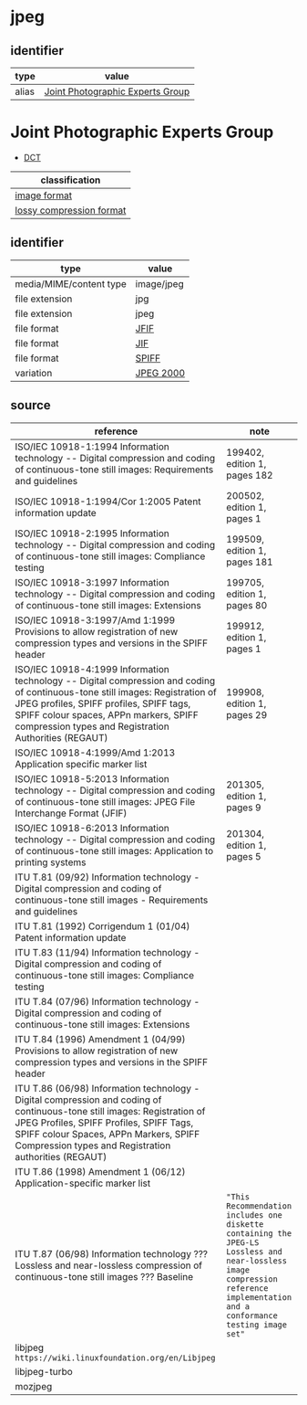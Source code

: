 # jpeg

## identifier
| type              | value
| ----------------- | -----
| alias             | [Joint Photographic Experts Group](#joint-photographic-experts-group)

# Joint Photographic Experts Group

* [DCT](dct.md)

| classification
| --------------
| [image format](image.md)
| [lossy compression format](compression.md)

## identifier
| type                    | value
| ----------------------- | -----
| media/MIME/content type | image/jpeg
| file extension          | jpg
| file extension          | jpeg
| file format             | [JFIF](jfif.md)
| file format             | [JIF](jif.md)
| file format             | [SPIFF](spiff.md)
| variation               | [JPEG 2000](jp2.md)

## source
| reference | note
| --------- | ----
| ISO/IEC 10918-1:1994 Information technology -- Digital compression and coding of continuous-tone still images: Requirements and guidelines | 199402, edition 1, pages 182
| ISO/IEC 10918-1:1994/Cor 1:2005 Patent information update | 200502, edition 1, pages 1
| ISO/IEC 10918-2:1995 Information technology -- Digital compression and coding of continuous-tone still images: Compliance testing | 199509, edition 1, pages 181
| ISO/IEC 10918-3:1997 Information technology -- Digital compression and coding of continuous-tone still images: Extensions | 199705, edition 1, pages 80
| ISO/IEC 10918-3:1997/Amd 1:1999 Provisions to allow registration of new compression types and versions in the SPIFF header | 199912, edition 1, pages 1
| ISO/IEC 10918-4:1999 Information technology -- Digital compression and coding of continuous-tone still images: Registration of JPEG profiles, SPIFF profiles, SPIFF tags, SPIFF colour spaces, APPn markers, SPIFF compression types and Registration Authorities (REGAUT) | 199908, edition 1, pages 29
| ISO/IEC 10918-4:1999/Amd 1:2013 Application specific marker list
| ISO/IEC 10918-5:2013 Information technology -- Digital compression and coding of continuous-tone still images: JPEG File Interchange Format (JFIF) | 201305, edition 1, pages 9
| ISO/IEC 10918-6:2013 Information technology -- Digital compression and coding of continuous-tone still images: Application to printing systems | 201304, edition 1, pages 5
| ITU T.81 (09/92) Information technology - Digital compression and coding of continuous-tone still images - Requirements and guidelines
| ITU T.81 (1992) Corrigendum 1 (01/04) Patent information update
| ITU T.83 (11/94) Information technology - Digital compression and coding of continuous-tone still images: Compliance testing
| ITU T.84 (07/96) Information technology - Digital compression and coding of continuous-tone still images: Extensions
| ITU T.84 (1996) Amendment 1 (04/99) Provisions to allow registration of new compression types and versions in the SPIFF header
| ITU T.86 (06/98) Information technology - Digital compression and coding of continuous-tone still images: Registration of JPEG Profiles, SPIFF Profiles, SPIFF Tags, SPIFF colour Spaces, APPn Markers, SPIFF Compression types and Registration authorities (REGAUT)
| ITU T.86 (1998) Amendment 1 (06/12) Application-specific marker list
| ITU T.87 (06/98) Information technology ??? Lossless and near-lossless compression of continuous-tone still images ??? Baseline | `"This Recommendation includes one diskette containing the JPEG-LS Lossless and near-lossless image compression reference implementation and a conformance testing image set"`
| libjpeg `https://wiki.linuxfoundation.org/en/Libjpeg`
| libjpeg-turbo
| mozjpeg